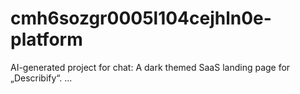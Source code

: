 # cmh6sozgr0005l104cejhln0e-platform
AI-generated project for chat: A dark themed SaaS landing page for „Describify“. ...
